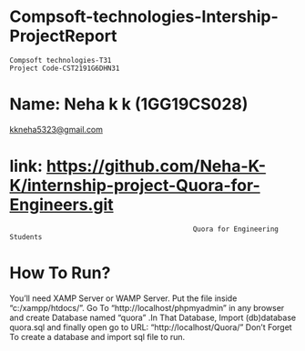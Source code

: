 # Compsoft-technologies-Intership-ProjectReport
    Compsoft technologies-T31
    Project Code-CST2191G6DHN31 

# Name: Neha k k (1GG19CS028) 
         
 kkneha5323@gmail.com


# link: https://github.com/Neha-K-K/internship-project-Quora-for-Engineers.git

                                                 Quora for Engineering Students                                                                                      

# How To Run?

You’ll need XAMP Server or WAMP Server. Put the file inside “c:/xampp/htdocs/”. Go To “http://localhost/phpmyadmin” in any browser and create Database named “quora” .In That Database, Import (db)database quora.sql and finally open go to URL: “http://localhost/Quora/”
    Don’t Forget To create a database and import sql file to run.
    
